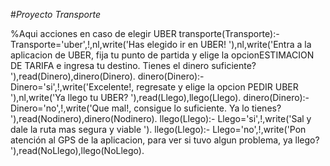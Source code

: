 #_Proyecto Transporte_


%Aqui acciones en caso de elegir UBER
transporte(Transporte):- Transporte='uber',!,nl,write('Has elegido ir en UBER! '),nl,write('Entra a la aplicacion de UBER, fija tu punto de partida y elige la opcionESTIMACION DE TARIFA e ingresa tu destino. Tienes el dinero suficiente? '),read(Dinero),dinero(Dinero).
dinero(Dinero):- Dinero='si',!,write('Excelente!, regresate y elige la opcion PEDIR UBER '),nl,write('Ya llego tu UBER? '),read(Llego),llego(Llego).
dinero(Dinero):- Dinero='no',!,write('Que mal!, consigue lo suficiente. Ya lo tienes? '),read(Nodinero),dinero(Nodinero).
llego(Llego):- Llego='si',!,write('Sal y dale la ruta mas segura y viable ').
llego(Llego):- Llego='no',!,write('Pon atención al GPS de la aplicacion, para ver si tuvo algun problema, ya llego? '),read(NoLlego),llego(NoLlego).
